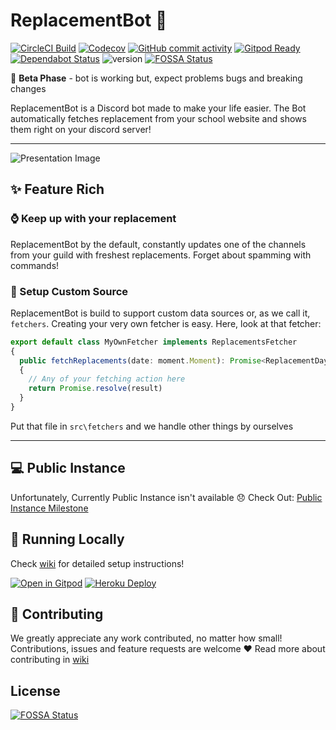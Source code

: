 # ReplacementBot 📅
[![CircleCI Build](https://img.shields.io/circleci/build/github/MrBartusek/ReplacementBot?logo=circleci&token=6bae64ae7a523f3f207804bf7818dc1d56f420a4)](https://circleci.com/gh/MrBartusek/ReplacementBot)
[![Codecov](https://img.shields.io/codecov/c/github/MrBartusek/ReplacementBot?logo=codecov&logoColor=white&color=blueviolet)](https://codecov.io/gh/MrBartusek/ReplacementBot)
[![GitHub commit activity](https://img.shields.io/github/commit-activity/m/MrBartusek/ReplacementBot?color=blueviolet&logo=github)](https://github.com/MrBartusek/ReplacementBot/pulse/monthly)
[![Gitpod Ready](https://img.shields.io/badge/Gitpod-ready-blueviolet?logo=gitpod&logoColor=white)](https://gitpod.io/#https://github.com/MrBartusek/ReplacementBot)
[![Dependabot Status](https://img.shields.io/badge/dependabot-enabled-blueviolet?logo=dependabot)](https://dependabot.com)
![version](https://img.shields.io/badge/version-beta-blueviolet)
[![FOSSA Status](https://app.fossa.com/api/projects/git%2Bgithub.com%2FMrBartusek%2FReplacementBot.svg?type=shield)](https://app.fossa.com/projects/git%2Bgithub.com%2FMrBartusek%2FReplacementBot?ref=badge_shield)

🌱 **Beta Phase** - bot is working but, expect problems bugs and breaking changes

ReplacementBot is a Discord bot made to make your life easier. The Bot automatically fetches replacement from your school website and shows them right on your discord server!

---

![Presentation Image](https://i.imgur.com/SR7pGcu.png)

## ✨ Feature Rich

### ⌚️ Keep up with your replacement

ReplacementBot by the default, constantly updates one of the channels from your guild with freshest replacements. Forget about spamming with commands!

### 📕 Setup Custom Source

ReplacementBot is build to support custom data sources or, as we call it, `fetchers`. Creating your very own fetcher is easy. Here, look at that fetcher:
```ts
export default class MyOwnFetcher implements ReplacementsFetcher
{
  public fetchReplacements(date: moment.Moment): Promise<ReplacementDay>
  {
    // Any of your fetching action here
    return Promise.resolve(result)
  }
}
```
Put that file in `src\fetchers` and we handle other things by ourselves

---

## 💻 Public Instance

Unfortunately, Currently Public Instance isn't available 😞 Check Out: [Public Instance Milestone](https://github.com/MrBartusek/ReplacementBot/milestone/3)

## 🚀 Running Locally

Check [wiki](https://github.com/MrBartusek/ReplacementBot/wiki/⚡️-How-to-Setup-Bot) for detailed setup instructions!

[![Open in Gitpod](https://gitpod.io/button/open-in-gitpod.svg)](https://gitpod.io/#https://github.com/MrBartusek/ReplacementBot) [![Heroku Deploy](https://www.herokucdn.com/deploy/button.svg)](https://heroku.com/deploy)


## 👥 Contributing

We greatly appreciate any work contributed, no matter how small!  Contributions, issues and feature requests are welcome ❤️ Read more about contributing in [wiki](https://github.com/MrBartusek/ReplacementBot/wiki/👥-How-to-Contribute)


## License
[![FOSSA Status](https://app.fossa.com/api/projects/git%2Bgithub.com%2FMrBartusek%2FReplacementBot.svg?type=large)](https://app.fossa.com/projects/git%2Bgithub.com%2FMrBartusek%2FReplacementBot?ref=badge_large)